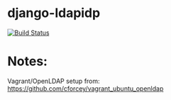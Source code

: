 django-ldapidp
===============

[![Build Status](https://travis-ci.org/TracyWebTech/django-ldap-idp.png?branch=master)](https://travis-ci.org/TracyWebTech/django-ldap-idp)

Notes:
======

Vagrant/OpenLDAP setup from: https://github.com/cforcey/vagrant_ubuntu_openldap
